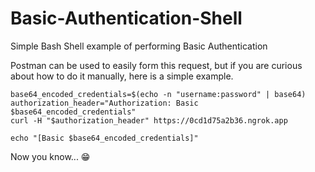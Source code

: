 # Basic-Authentication-Shell
Simple Bash Shell example of performing Basic Authentication

Postman can be used to easily form this request, but if you are curious about how to do it manually, here is a simple example.

```
base64_encoded_credentials=$(echo -n "username:password" | base64)
authorization_header="Authorization: Basic $base64_encoded_credentials"
curl -H "$authorization_header" https://0cd1d75a2b36.ngrok.app

echo "[Basic $base64_encoded_credentials]"
```
Now you know... 😁
